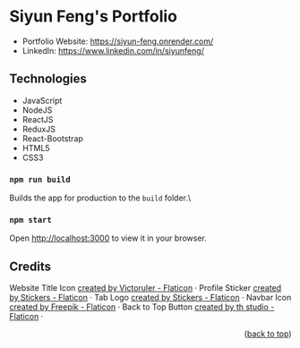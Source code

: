 # Siyun Feng's Portfolio

<p name='readme-top'></p>

- Portfolio Website: https://siyun-feng.onrender.com/
- LinkedIn: https://www.linkedin.com/in/siyunfeng/

## Technologies

- JavaScript
- NodeJS
- ReactJS
- ReduxJS
- React-Bootstrap
- HTML5
- CSS3

### `npm run build`

Builds the app for production to the `build` folder.\

### `npm start`

Open [http://localhost:3000](http://localhost:3000) to view it in your browser.

## Credits

Website Title Icon
<a href="https://www.flaticon.com/free-icons/woman" title="woman icons">created by Victoruler - Flaticon</a> ·
Profile Sticker
<a href="https://www.flaticon.com/free-stickers/profile" title="profile stickers">created by Stickers - Flaticon</a> ·
Tab Logo
<a href="https://www.flaticon.com/free-stickers/girl" title="girl stickers">created by Stickers - Flaticon</a> ·
Navbar Icon
<a href="https://www.flaticon.com/free-icons/mail" title="mail icons">created by Freepik - Flaticon</a> ·
Back to Top Button
<a href="https://www.flaticon.com/free-icons/top" title="top icons">created by th studio - Flaticon</a> ·

<p align="right">(<a href="#readme-top">back to top</a>)</p>
